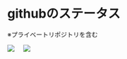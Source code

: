 # githubのステータス

※プライベートリポジトリを含む

<div style="display:flex; gap:20px; align-items:flex-start; flex-wrap:wrap;">
  <img src="https://github-readme-stats.vercel.app/api/top-langs/?username=sugar2456&layout=compact&count_private=true" />
  <img src="https://github-readme-stats.vercel.app/api?username=sugar2456&count_private=true&show_icons=true" />
</div>

